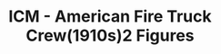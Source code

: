 ---
layout: product
title: "ICM - American Fire Truck Crew(1910s)2 Figures"
price: "TBA" 
desc: "N/A"
img_path: "/assets/img/ICM24006.webp"
brand: "N/A"
available: false
special_offer: false
new: false
soon: false
cat: "010000"
subcat: "013600"
subsubcat: "0N/A"
sifra: "ICM24006"
popular: false
spec: false
---